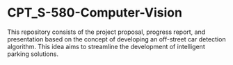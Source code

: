# CPT_S-580-Computer-Vision
This repository consists of the project proposal, progress report, and presentation based on the concept of developing an off-street car detection algorithm. This idea aims to streamline the development of intelligent parking solutions.
